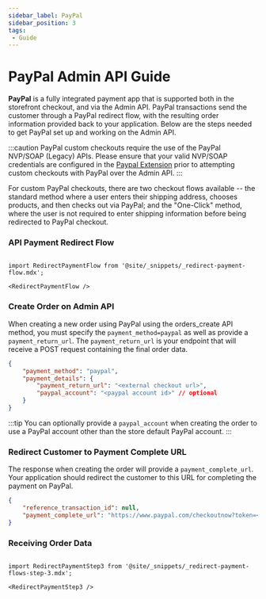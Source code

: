 ```yaml
---
sidebar_label: PayPal
sidebar_position: 3
tags:
 - Guide
---
```


# PayPal Admin API Guide

**PayPal** is a fully integrated payment app that is supported both in the storefront checkout, and via the Admin API.  PayPal transactions send the customer through a PayPal redirect flow, with the resulting order information provided back to your application.  Below are the steps needed to get PayPal set up and working on the Admin API.

:::caution
PayPal custom checkouts require the use of the PayPal NVP/SOAP (Legacy) APIs.  Please ensure that your valid NVP/SOAP credentials are configured in the [Paypal Extension](https://docs.29next.com/payments#paypal) prior to attempting custom checkouts with PayPal over the Admin API.
:::

For custom PayPal checkouts, there are two checkout flows available -- the standard method where a user enters their shipping address, chooses products, and then checks out via PayPal; and the "One-Click" method, where the user is not required to enter shipping information before being redirected to PayPal checkout.


### API Payment Redirect Flow

```mdx-code-block

import RedirectPaymentFlow from '@site/_snippets/_redirect-payment-flow.mdx';

<RedirectPaymentFlow />
```

### Create Order on Admin API

When creating a new order using PayPal using the orders_create API method, you must specify the `payment_method=paypal` as well as provide a `payment_return_url`. The `payment_return_url` is your endpoint that will receive a POST request containing the final order data.


```json title="Payment Details for Order with PayPal"
{
    "payment_method": "paypal",
    "payment_details": {
        "payment_return_url": "<external checkout url>",
        "paypal_account": "<paypal account id>" // optional
    }
}
```

:::tip
You can optionally provide a `paypal_account` when creating the order to use a PayPal account other than the store default PayPal account.
:::


### Redirect Customer to Payment Complete URL
The response when creating the order will provide a `payment_complete_url`. Your application should redirect the customer to this URL for completing the payment on PayPal.

```json title="Response with Payment Complete URL"
{
    "reference_transaction_id": null,
    "payment_complete_url": "https://www.paypal.com/checkoutnow?token=<paypal token>"
}
```

### Receiving Order Data
```mdx-code-block

import RedirectPaymentStep3 from '@site/_snippets/_redirect-payment-flows-step-3.mdx';

<RedirectPaymentStep3 />

```
